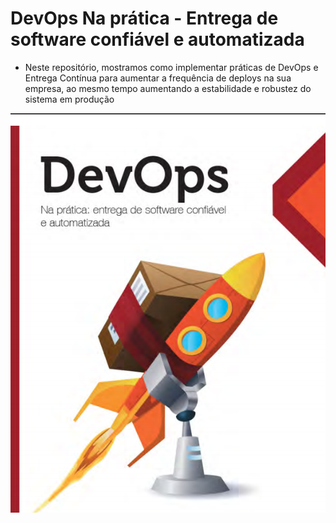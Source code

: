 DevOps Na prática - Entrega de software confiável e automatizada
===============================================

- Neste repositório, mostramos como implementar práticas de DevOps e Entrega
Contínua para aumentar a frequência de deploys na sua empresa, ao mesmo
tempo aumentando a estabilidade e robustez do sistema em produção

![](https://github.com/jacksonn455/DevOps/blob/master/logo.png)
